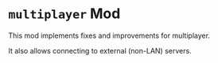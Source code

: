# `multiplayer` Mod
This mod implements fixes and improvements for multiplayer.

It also allows connecting to external (non-LAN) servers.
